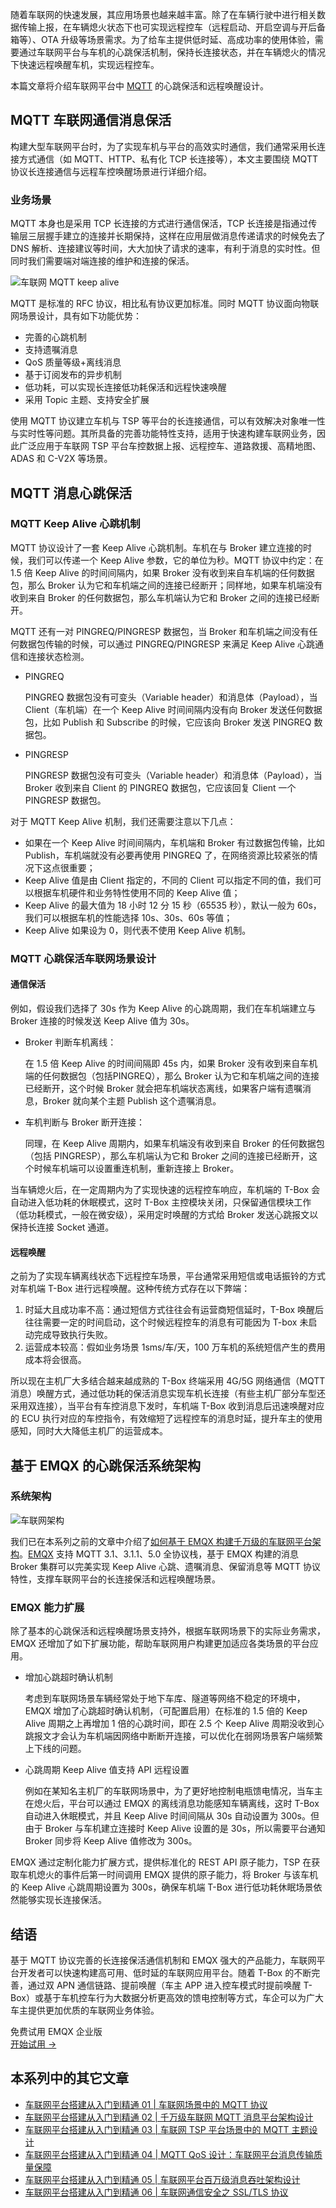 随着车联网的快速发展，其应用场景也越来越丰富。除了在车辆行驶中进行相关数据传输上报，在车辆熄火状态下也可实现远程控车（远程启动、开启空调与开后备箱等）、OTA 升级等场景需求。为了给车主提供低时延、高成功率的使用体验，需要通过车联网平台与车机的心跳保活机制，保持长连接状态，并在车辆熄火的情况下快速远程唤醒车机，实现远程控车。

本篇文章将介绍车联网平台中 [MQTT](https://www.emqx.com/zh/mqtt) 的心跳保活和远程唤醒设计。

## MQTT 车联网通信消息保活

构建大型车联网平台时，为了实现车机与平台的高效实时通信，我们通常采用长连接方式通信（如 MQTT、HTTP、私有化 TCP 长连接等），本文主要围绕 MQTT 协议长连接通信与远程车控唤醒场景进行详细介绍。

### 业务场景

MQTT 本身也是采用 TCP 长连接的方式进行通信保活，TCP 长连接是指通过传输层三层握手建立的连接并长期保持，这样在应用层做消息传递请求的时候免去了 DNS 解析、连接建议等时间，大大加快了请求的速率，有利于消息的实时性。但同时我们需要端对端连接的维护和连接的保活。

![车联网 MQTT keep alive](https://assets.emqx.com/images/4dcd10cfba5d2663faecc3eda85c0185.png)
 

MQTT 是标准的 RFC 协议，相比私有协议更加标准。同时 MQTT 协议面向物联网场景设计，具有如下功能优势：

- 完善的心跳机制
- 支持遗嘱消息
- QoS 质量等级+离线消息
- 基于订阅发布的异步机制
- 低功耗，可以实现长连接低功耗保活和远程快速唤醒
- 采用 Topic 主题、支持安全扩展

使用 MQTT 协议建立车机与 TSP 等平台的长连接通信，可以有效解决对象唯一性与实时性等问题。其所具备的完善功能特性支持，适用于快速构建车联网业务，因此广泛应用于车联网 TSP 平台车控数据上报、远程控车、道路救援、高精地图、ADAS 和 C-V2X 等场景。

## MQTT 消息心跳保活

### MQTT Keep Alive 心跳机制

MQTT 协议设计了一套 Keep Alive 心跳机制。车机在与 Broker 建立连接的时候，我们可以传递一个 Keep Alive 参数，它的单位为秒。MQTT 协议中约定：在 1.5 倍 Keep Alive 的时间间隔内，如果 Broker 没有收到来自车机端的任何数据包，那么 Broker 认为它和车机端之间的连接已经断开；同样地，如果车机端没有收到来自 Broker 的任何数据包，那么车机端认为它和 Broker 之间的连接已经断开。

MQTT 还有一对 PINGREQ/PINGRESP 数据包，当 Broker 和车机端之间没有任何数据包传输的时候，可以通过 PINGREQ/PINGRESP 来满足 Keep Alive 心跳通信和连接状态检测。

- PINGREQ

  PINGREQ 数据包没有可变头（Variable header）和消息体（Payload），当 Client（车机端）在一个 Keep Alive 时间间隔内没有向 Broker 发送任何数据包，比如 Publish 和 Subscribe 的时候，它应该向 Broker 发送 PINGREQ 数据包。

- PINGRESP

  PINGRESP 数据包没有可变头（Variable header）和消息体（Payload），当 Broker 收到来自 Client 的 PINGREQ 数据包，它应该回复 Client 一个 PINGRESP 数据包。

对于 MQTT Keep Alive 机制，我们还需要注意以下几点：

- 如果在一个 Keep Alive 时间间隔内，车机端和 Broker 有过数据包传输，比如 Publish，车机端就没有必要再使用 PINGREQ 了，在网络资源比较紧张的情况下这点很重要；
- Keep Alive 值是由 Client 指定的，不同的 Client 可以指定不同的值，我们可以根据车机硬件和业务特性使用不同的 Keep Alive 值；
- Keep Alive 的最大值为 18 小时 12 分 15 秒（65535 秒），默认一般为 60s，我们可以根据车机的性能选择 10s、30s、60s 等值；
- Keep Alive 如果设为 0，则代表不使用 Keep Alive 机制。

### MQTT 心跳保活车联网场景设计

#### 通信保活

例如，假设我们选择了 30s 作为 Keep Alive 的心跳周期，我们在车机端建立与 Broker 连接的时候发送 Keep Alive 值为 30s。

- Broker 判断车机离线：

  在 1.5 倍 Keep Alive 的时间间隔即 45s 内，如果 Broker 没有收到来自车机端的任何数据包（包括PINGREQ），那么 Broker 认为它和车机端之间的连接已经断开，这个时候 Broker 就会把车机端状态离线，如果客户端有遗嘱消息，Broker 就向某个主题 Publish 这个遗嘱消息。

- 车机判断与 Broker 断开连接：

  同理，在 Keep Alive 周期内，如果车机端没有收到来自 Broker 的任何数据包（包括 PINGRESP），那么车机端认为它和 Broker 之间的连接已经断开，这个时候车机端可以设置重连机制，重新连接上 Broker。

当车辆熄火后，在一定周期内为了实现快速的远程控车响应，车机端的 T-Box 会自动进入低功耗的休眠模式，这时 T-Box 主控模块关闭，只保留通信模块工作（低功耗模式，一般在微安级），采用定时唤醒的方式给 Broker 发送心跳报文以保持长连接 Socket 通道。

#### 远程唤醒

之前为了实现车辆离线状态下远程控车场景，平台通常采用短信或电话振铃的方式对车机端 T-Box 进行远程唤醒。这种传统方式存在以下弊端：

1. 时延大且成功率不高：通过短信方式往往会有运营商短信延时，T-Box 唤醒后往往需要一定的时间启动，这个时候远程控车的消息有可能因为 T-box 未启动完成导致执行失败。
2. 运营成本较高：假如业务场景 1sms/车/天，100 万车机的系统短信产生的费用成本将会很高。

所以现在主机厂大多结合越来越成熟的 T-Box 终端采用 4G/5G 网络通信（MQTT消息）唤醒方式，通过低功耗的保活消息实现车机长连接（有些主机厂部分车型还采用双连接），当平台有车控消息下发时，车机端 T-Box 收到消息后迅速唤醒对应的 ECU 执行对应的车控指令，有效缩短了远程控车的消息时延，提升车主的使用感知，同时大大降低主机厂的运营成本。

## 基于 EMQX 的心跳保活系统架构

### 系统架构


![车联网架构](https://assets.emqx.com/images/2c2d7706e47457aaea2cdcff8fc8095f.png)
 

我们已在本系列之前的文章中介绍了[如何基于 EMQX 构建千万级的车联网平台架构](https://www.emqx.com/zh/blog/mqtt-messaging-platform-for-internet-of-vehicles)。[EMQX](https://www.emqx.com/zh/products/emqx) 支持 MQTT 3.1、3.1.1、5.0 全协议栈，基于 EMQX 构建的消息 Broker 集群可以完美实现 Keep Alive 心跳、遗嘱消息、保留消息等 MQTT 协议特性，支撑车联网平台的长连接保活和远程唤醒场景。

### EMQX 能力扩展

除了基本的心跳保活和远程唤醒场景支持外，根据车联网场景下的实际业务需求，EMQX 还增加了如下扩展功能，帮助车联网用户构建更加适应各类场景的平台应用。

- 增加心跳超时确认机制

  考虑到车联网场景车辆经常处于地下车库、隧道等网络不稳定的环境中，EMQX 增加了心跳超时确认机制，（可配置启用）在标准的 1.5 倍的 Keep Alive 周期之上再增加 1 倍的心跳时间，即在 2.5 个 Keep Alive 周期没收到心跳报文才会认为车机端因网络中断断开连接，可以优化在弱网场景客户端频繁上下线的问题。

- 心跳周期 Keep Alive 值支持 API 远程设置

  例如在某知名主机厂的车联网场景中，为了更好地控制电瓶馈电情况，当车主在熄火后，平台可以通过 EMQX 的离线消息功能感知车辆离线，这时 T-Box 自动进入休眠模式，并且 Keep Alive 时间间隔从 30s 自动设置为 300s。但由于 Broker 与车机建立连接时 Keep Alive 设置的是 30s，所以需要平台通知 Broker 同步将 Keep Alive 值修改为 300s。

EMQX 通过定制化能力扩展方式，提供标准化的 REST API 原子能力，TSP 在获取车机熄火的事件后第一时间调用 EMQX 提供的原子能力，将 Broker 与该车机的 Keep Alive 心跳周期设置为 300s，确保车机端 T-Box 进行低功耗休眠场景依然能够实现长连接保活。

## 结语

基于 MQTT 协议完善的长连接保活通信机制和 EMQX 强大的产品能力，车联网平台开发者可以快速构建高可用、低时延的车联网应用平台。随着 T-Box 的不断完善，通过双 APN 通信链路、提前唤醒（车主 APP 进入控车模式时提前唤醒 T-Box）或基于车机控车行为大数据分析更高效的馈电控制等方式，车企可以为广大车主提供更加优质的车联网业务体验。

<section class="promotion">
    <div>
        免费试用 EMQX 企业版
    </div>
    <a href="https://www.emqx.com/zh/try?product=enterprise" class="button is-gradient px-5">开始试用 →</a>
</section>


## 本系列中的其它文章

- [车联网平台搭建从入门到精通 01 | 车联网场景中的 MQTT 协议](https://www.emqx.com/zh/blog/mqtt-for-internet-of-vehicles)
- [车联网平台搭建从入门到精通 02 | 千万级车联网 MQTT 消息平台架构设计](https://www.emqx.com/zh/blog/mqtt-messaging-platform-for-internet-of-vehicles)
- [车联网平台搭建从入门到精通 03 | 车联网 TSP 平台场景中的 MQTT 主题设计](https://www.emqx.com/zh/blog/mqtt-topic-design-for-internet-of-vehicles)
- [车联网平台搭建从入门到精通 04 | MQTT QoS 设计：车联网平台消息传输质量保障](https://www.emqx.com/zh/blog/mqtt-qos-design-for-internet-of-vehicles)
- [车联网平台搭建从入门到精通 05 | 车联网平台百万级消息吞吐架构设计](https://www.emqx.com/zh/blog/million-level-message-throughput-architecture-design-for-internet-of-vehicles)
- [车联网平台搭建从入门到精通 06 | 车联网通信安全之 SSL/TLS 协议](https://www.emqx.com/zh/blog/ssl-tls-for-internet-of-vehicles-communication-security)
